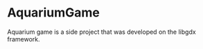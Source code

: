 AquariumGame
============
Aquarium game is a side project that was developed on the libgdx framework.

